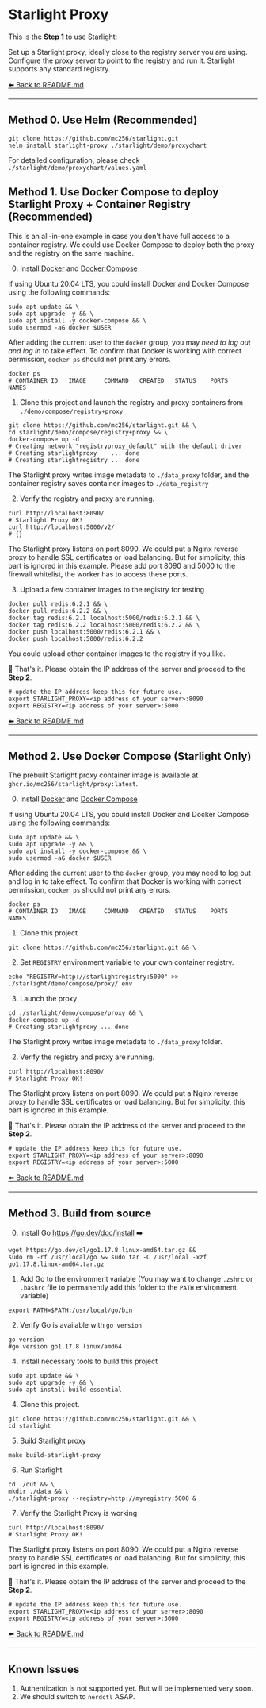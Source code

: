 # Starlight Proxy


This is the **Step 1** to use Starlight:

Set up a Starlight proxy, ideally close to the registry server you are using. 
Configure the proxy server to point to the registry and run it. Starlight supports any standard registry.

[⬅️ Back to README.md](https://github.com/mc256/starlight#getting-started)

---
## Method 0. Use Helm (Recommended)

```shell
git clone https://github.com/mc256/starlight.git
helm install starlight-proxy ./starlight/demo/proxychart
```

For detailed configuration, please check `./starlight/demo/proxychart/values.yaml`



## Method 1. Use Docker Compose to deploy Starlight Proxy + Container Registry (Recommended)

This is an all-in-one example in case you don't have full access to a container registry.
We could use Docker Compose to deploy both the proxy and the registry on the same machine.


0. Install [Docker](https://docs.docker.com/engine/install/ubuntu/#install-using-the-repository) and [Docker Compose](https://docs.docker.com/compose/install/)  

If using Ubuntu 20.04 LTS, you could install Docker and Docker Compose using the following commands: 
```shell
sudo apt update && \
sudo apt upgrade -y && \
sudo apt install -y docker-compose && \
sudo usermod -aG docker $USER
```
After adding the current user to the `docker` group, you may _need to log out and log in_ to take effect.
To confirm that Docker is working with correct permission, `docker ps` should not print any errors.
```shell
docker ps
# CONTAINER ID   IMAGE     COMMAND   CREATED   STATUS    PORTS     NAMES
```

1. Clone this project and launch the registry and proxy containers from `./demo/compose/registry+proxy`

```shell
git clone https://github.com/mc256/starlight.git && \
cd starlight/demo/compose/registry+proxy && \
docker-compose up -d
# Creating network "registryproxy_default" with the default driver
# Creating starlightproxy    ... done
# Creating starlightregistry ... done
```
The Starlight proxy writes image metadata to `./data_proxy` folder, and
the container registry saves container images to `./data_registry`


2. Verify the registry and proxy are running.
```shell
curl http://localhost:8090/
# Starlight Proxy OK!
curl http://localhost:5000/v2/
# {}
```

The Starlight proxy listens on port 8090. 
We could put a Nginx reverse proxy to handle SSL certificates or load balancing.
But for simplicity, this part is ignored in this example.
Please add port 8090 and 5000 to the firewall whitelist, the worker has to access these ports.

3. Upload a few container images to the registry for testing

```shell
docker pull redis:6.2.1 && \
docker pull redis:6.2.2 && \
docker tag redis:6.2.1 localhost:5000/redis:6.2.1 && \
docker tag redis:6.2.2 localhost:5000/redis:6.2.2 && \
docker push localhost:5000/redis:6.2.1 && \
docker push localhost:5000/redis:6.2.2
```

You could upload other container images to the registry if you like.

🙌 That's it. Please obtain the IP address of the server and proceed to the **Step 2**.

```shell
# update the IP address keep this for future use. 
export STARLIGHT_PROXY=<ip address of your server>:8090
export REGISTRY=<ip address of your server>:5000
```

[⬅️ Back to README.md](https://github.com/mc256/starlight#getting-started) 

---
## Method 2. Use Docker Compose (Starlight Only)

The prebuilt Starlight proxy container image is available at  `ghcr.io/mc256/starlight/proxy:latest`.

0. Install [Docker](https://docs.docker.com/engine/install/ubuntu/#install-using-the-repository) and [Docker Compose](https://docs.docker.com/compose/install/)  

If using Ubuntu 20.04 LTS, you could install Docker and Docker Compose using the following commands: 
```shell
sudo apt update && \
sudo apt upgrade -y && \
sudo apt install -y docker-compose && \
sudo usermod -aG docker $USER
```
After adding the current user to the `docker` group, you may need to log out and log in to take effect.
To confirm that Docker is working with correct permission, `docker ps` should not print any errors.
```shell
docker ps
# CONTAINER ID   IMAGE     COMMAND   CREATED   STATUS    PORTS     NAMES
```

1. Clone this project 

```shell
git clone https://github.com/mc256/starlight.git && \
```

2. Set `REGISTRY` environment variable to your own container registry. 

```shell
echo "REGISTRY=http://starlightregistry:5000" >> ./starlight/demo/compose/proxy/.env
```

3. Launch the proxy
```shell
cd ./starlight/demo/compose/proxy && \
docker-compose up -d
# Creating starlightproxy ... done
```

The Starlight proxy writes image metadata to `./data_proxy` folder.

2. Verify the registry and proxy are running.
```shell
curl http://localhost:8090/
# Starlight Proxy OK!
```

The Starlight proxy listens on port 8090. 
We could put a Nginx reverse proxy to handle SSL certificates or load balancing.
But for simplicity, this part is ignored in this example.

🙌 That's it. Please obtain the IP address of the server and proceed to the **Step 2**.

```shell
# update the IP address keep this for future use. 
export STARLIGHT_PROXY=<ip address of your server>:8090
export REGISTRY=<ip address of your server>:5000
```

[⬅️ Back to README.md](https://github.com/mc256/starlight#getting-started)

---
## Method 3. Build from source

0. Install Go https://go.dev/doc/install ➡️
```shell
wget https://go.dev/dl/go1.17.8.linux-amd64.tar.gz &&
sudo rm -rf /usr/local/go && sudo tar -C /usr/local -xzf go1.17.8.linux-amd64.tar.gz
```

1. Add Go to the environment variable (You may want to change `.zshrc` or `.bashrc` file to permanently add this folder to the `PATH` environment variable)
```
export PATH=$PATH:/usr/local/go/bin
```

2. Verify Go is available with `go version`
```shell
go version
#go version go1.17.8 linux/amd64
```

4. Install necessary tools to build this project

```shell
sudo apt update && \
sudo apt upgrade -y && \
sudo apt install build-essential
```

4. Clone this project.

```shell
git clone https://github.com/mc256/starlight.git && \
cd starlight
```

5. Build Starlight proxy
```shell
make build-starlight-proxy
```

6. Run Starlight
```shell
cd ./out && \
mkdir ./data && \
./starlight-proxy --registry=http://myregistry:5000 &
```

7. Verify the Starlight Proxy is working
```shell
curl http://localhost:8090/
# Starlight Proxy OK!
```

The Starlight proxy listens on port 8090. 
We could put a Nginx reverse proxy to handle SSL certificates or load balancing.
But for simplicity, this part is ignored in this example.

🙌 That's it. Please obtain the IP address of the server and proceed to the **Step 2**.

```shell
# update the IP address keep this for future use. 
export STARLIGHT_PROXY=<ip address of your server>:8090
export REGISTRY=<ip address of your server>:5000
```

[⬅️ Back to README.md](https://github.com/mc256/starlight#getting-started)

---
## Known Issues

1) Authentication is not supported yet. But will be implemented very soon.
2) We should switch to `nerdctl` ASAP.